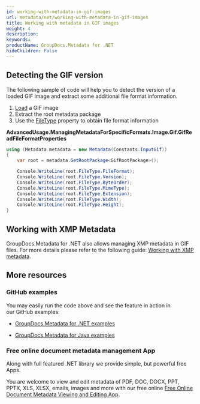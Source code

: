 ```yaml
---
id: working-with-metadata-in-gif-images
url: metadata/net/working-with-metadata-in-gif-images
title: Working with metadata in GIF images
weight: 4
description: 
keywords: 
productName: GroupDocs.Metadata for .NET
hideChildren: False
---
```

## Detecting the GIF version

The following sample of code will help you to detect the version of a loaded GIF image and extract some additional file format information.

1.  [Load](Loading%2Bfiles.html) a GIF image
2.  Extract the root metadata package
3.  Use the [FileType](https://apireference.groupdocs.com/net/metadata/groupdocs.metadata.formats.image/gifrootpackage/properties/filetype) property to obtain file format information

**AdvancedUsage.ManagingMetadataForSpecificFormats.Image.Gif.GifReadFileFormatProperties**

```csharp
using (Metadata metadata = new Metadata(Constants.InputGif))
{
	var root = metadata.GetRootPackage<GifRootPackage>();

	Console.WriteLine(root.FileType.FileFormat);
	Console.WriteLine(root.FileType.Version);
	Console.WriteLine(root.FileType.ByteOrder);
	Console.WriteLine(root.FileType.MimeType);
	Console.WriteLine(root.FileType.Extension);
	Console.WriteLine(root.FileType.Width);
	Console.WriteLine(root.FileType.Height);
}
```

## Working with XMP Metadata

GroupDocs.Metadata for .NET also allows managing XMP metadata in GIF files. For more details please refer to the following guide: [Working with XMP metadata](Working%2Bwith%2BXMP%2Bmetadata.html).

## More resources

### GitHub examples

You may easily run the code above and see the feature in action in our GitHub examples:

*   [GroupDocs.Metadata for .NET examples](https://github.com/groupdocs-metadata/GroupDocs.Metadata-for-.NET)
    
*   [GroupDocs.Metadata for Java examples](https://github.com/groupdocs-metadata/GroupDocs.Metadata-for-Java)
    

### Free online document metadata management App

Along with full featured .NET library we provide simple, but powerful free Apps.

You are welcome to view and edit metadata of PDF, DOC, DOCX, PPT, PPTX, XLS, XLSX, emails, images and more with our free online [Free Online Document Metadata Viewing and Editing App](https://products.groupdocs.app/metadata).
